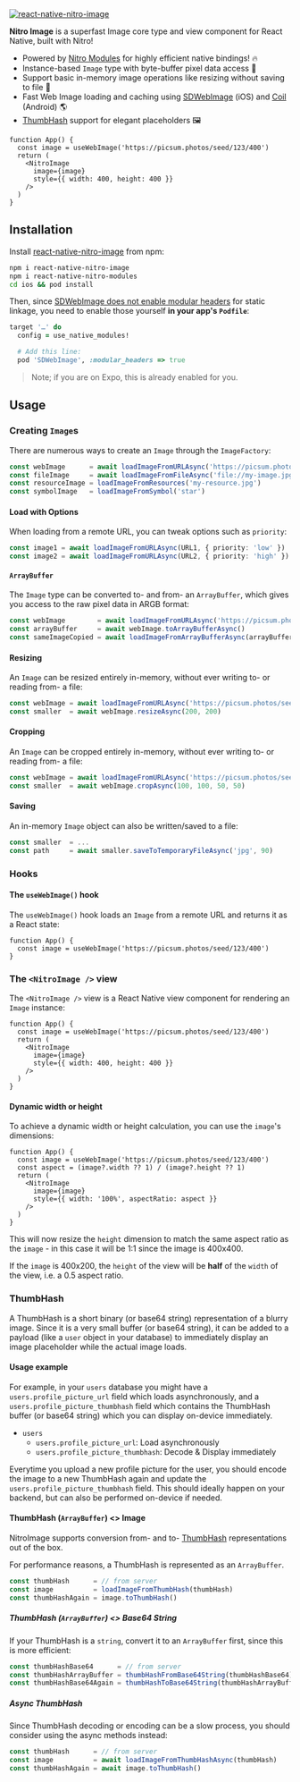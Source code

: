 <a href="https://margelo.com">
  <picture>
    <source media="(prefers-color-scheme: dark)" srcset="./img/banner-dark.png" />
    <source media="(prefers-color-scheme: light)" srcset="./img/banner-light.png" />
    <img alt="react-native-nitro-image" src="./img/banner-light.png" />
  </picture>
</a>

<br />

**Nitro Image** is a superfast Image core type and view component for React Native, built with Nitro!

- Powered by [Nitro Modules](https://nitro.margelo.com) for highly efficient native bindings! 🔥
- Instance-based `Image` type with byte-buffer pixel data access 🔗
- Support basic in-memory image operations like resizing without saving to file 📐
- Fast Web Image loading and caching using [SDWebImage](https://github.com/SDWebImage/SDWebImage) (iOS) and [Coil](https://github.com/coil-kt/coil) (Android) 🌎
- [ThumbHash](https://github.com/evanw/thumbhash) support for elegant placeholders 🖼️

```tsx
function App() {
  const image = useWebImage('https://picsum.photos/seed/123/400')
  return (
    <NitroImage
      image={image}
      style={{ width: 400, height: 400 }}
    />
  )
}
```

## Installation

Install [react-native-nitro-image](https://www.npmjs.com/package/react-native-nitro-image) from npm:

```sh
npm i react-native-nitro-image
npm i react-native-nitro-modules
cd ios && pod install
```

Then, since [SDWebImage does not enable modular headers](https://github.com/SDWebImage/SDWebImage?tab=readme-ov-file#swift-and-static-framework) for static linkage, you need to enable those yourself **in your app's `Podfile`**:

```rb
target '…' do
  config = use_native_modules!

  # Add this line:
  pod 'SDWebImage', :modular_headers => true
```

> Note; if you are on Expo, this is already enabled for you.

## Usage

### Creating `Image`s

There are numerous ways to create an `Image` through the `ImageFactory`:

```ts
const webImage      = await loadImageFromURLAsync('https://picsum.photos/seed/123/400')
const fileImage     = await loadImageFromFileAsync('file://my-image.jpg')
const resourceImage = loadImageFromResources('my-resource.jpg')
const symbolImage   = loadImageFromSymbol('star')
```

#### Load with Options

When loading from a remote URL, you can tweak options such as `priority`:

```ts
const image1 = await loadImageFromURLAsync(URL1, { priority: 'low' })
const image2 = await loadImageFromURLAsync(URL2, { priority: 'high' })
```

#### `ArrayBuffer`

The `Image` type can be converted to- and from- an `ArrayBuffer`, which gives you access to the raw pixel data in ARGB format:

```ts
const webImage        = await loadImageFromURLAsync('https://picsum.photos/seed/123/400')
const arrayBuffer     = await webImage.toArrayBufferAsync()
const sameImageCopied = await loadImageFromArrayBufferAsync(arrayBuffer)
```

#### Resizing

An `Image` can be resized entirely in-memory, without ever writing to- or reading from- a file:

```ts
const webImage = await loadImageFromURLAsync('https://picsum.photos/seed/123/400')
const smaller  = await webImage.resizeAsync(200, 200)
```

#### Cropping

An `Image` can be cropped entirely in-memory, without ever writing to- or reading from- a file:

```ts
const webImage = await loadImageFromURLAsync('https://picsum.photos/seed/123/400')
const smaller  = await webImage.cropAsync(100, 100, 50, 50)
```

#### Saving

An in-memory `Image` object can also be written/saved to a file:

```ts
const smaller  = ...
const path     = await smaller.saveToTemporaryFileAsync('jpg', 90)
```

### Hooks

#### The `useWebImage()` hook

The `useWebImage()` hook loads an `Image` from a remote URL and returns it as a React state:

```tsx
function App() {
  const image = useWebImage('https://picsum.photos/seed/123/400')
}
```

### The `<NitroImage />` view

The `<NitroImage />` view is a React Native view component for rendering an `Image` instance:

```tsx
function App() {
  const image = useWebImage('https://picsum.photos/seed/123/400')
  return (
    <NitroImage
      image={image}
      style={{ width: 400, height: 400 }}
    />
  )
}
```

#### Dynamic width or height

To achieve a dynamic width or height calculation, you can use the `image`'s dimensions:

```tsx
function App() {
  const image = useWebImage('https://picsum.photos/seed/123/400')
  const aspect = (image?.width ?? 1) / (image?.height ?? 1)
  return (
    <NitroImage
      image={image}
      style={{ width: '100%', aspectRatio: aspect }}
    />
  )
}
```

This will now resize the `height` dimension to match the same aspect ratio as the `image` - in this case it will be 1:1 since the image is 400x400.

If the `image` is 400x200, the `height` of the view will be **half** of the `width` of the view, i.e. a 0.5 aspect ratio.

### ThumbHash

A ThumbHash is a short binary (or base64 string) representation of a blurry image.
Since it is a very small buffer (or base64 string), it can be added to a payload (like a `user` object in your database) to immediately display an image placeholder while the actual image loads.

#### Usage example

For example, in your `users` database you might have a `users.profile_picture_url` field which loads asynchronously, and a `users.profile_picture_thumbhash` field which contains the ThumbHash buffer (or base64 string) which you can display on-device immediately.

- `users`
  - `users.profile_picture_url`: Load asynchronously
  - `users.profile_picture_thumbhash`: Decode & Display immediately

Everytime you upload a new profile picture for the user, you should encode the image to a new ThumbHash again and update the `users.profile_picture_thumbhash` field. This should ideally happen on your backend, but can also be performed on-device if needed.

#### ThumbHash (`ArrayBuffer`) <> Image

NitroImage supports conversion from- and to- [ThumbHash](https://github.com/evanw/thumbhash) representations out of the box.

For performance reasons, a ThumbHash is represented as an `ArrayBuffer`.

```ts
const thumbHash      = // from server
const image          = loadImageFromThumbHash(thumbHash)
const thumbHashAgain = image.toThumbHash()
```

##### ThumbHash (`ArrayBuffer`) <> Base64 String

If your ThumbHash is a `string`, convert it to an `ArrayBuffer` first, since this is more efficient:

```ts
const thumbHashBase64      = // from server
const thumbHashArrayBuffer = thumbHashFromBase64String(thumbHashBase64)
const thumbHashBase64Again = thumbHashToBase64String(thumbHashArrayBuffer)
```

##### Async ThumbHash

Since ThumbHash decoding or encoding can be a slow process, you should consider using the async methods instead:

```ts
const thumbHash      = // from server
const image          = await loadImageFromThumbHashAsync(thumbHash)
const thumbHashAgain = await image.toThumbHash()
```

